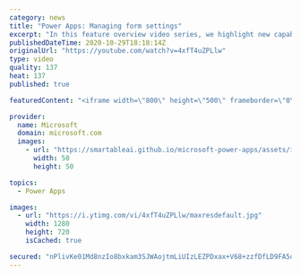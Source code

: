 ```yaml
---
category: news
title: "Power Apps: Managing form settings"
excerpt: "In this feature overview video series, we highlight new capabilities included in the latest update to Microsoft Power Apps.  Improvements to Microsoft Power Apps for managing form settings and events allow users to set various features on a form in the new modern designer.   Get the most out of Power"
publishedDateTime: 2020-10-29T18:18:14Z
originalUrl: "https://youtube.com/watch?v=4xfT4uZPLlw"
type: video
quality: 137
heat: 137
published: true

featuredContent: "<iframe width=\"800\" height=\"500\" frameborder=\"0\" src=\"https://www.youtube.com/embed/4xfT4uZPLlw\" allow=\"accelerometer; autoplay; encrypted-media; gyroscope; picture-in-picture\" allowfullscreen></iframe>"

provider:
  name: Microsoft
  domain: microsoft.com
  images:
    - url: "https://smartableai.github.io/microsoft-power-apps/assets/images/organizations/microsoft.com-50x50.jpg"
      width: 50
      height: 50

topics:
  - Power Apps

images:
  - url: "https://i.ytimg.com/vi/4xfT4uZPLlw/maxresdefault.jpg"
    width: 1280
    height: 720
    isCached: true

secured: "nPlivKe01Md8nzIo8bxkam3SJWAojtmLiUIzLEZPDxax+V68+zzfDfLD9FA5q+n7KZk+xeVqQ8Nt5sCUPfGkiAN2CucONFM312IrOf09SfvOZSp+D/X7wyUiin5C0ax+LC10B4sZl5qxMwhmGaF45LH8gDI6W43evN2InND1Gboo2WhGgfTal4x++gXXVn4S8216CSs98RjZZEd8zJiwSgYbKIm5xc1INaPlbZ3l4qhW1gz8sXSjo2vzVvY4iUBWSQV6MwQuKT/5qALmG5MNjM6V3FnGoctdhhj0JpIlJpkxOzGzFcjodBuoCygALtqKcRQ/ponDB6n5T2j+jS+xBwP/Tk1miOu60MsswfDg3DQjuXsO8tmqJo9Fslmxx095sRc+an75CO+keWE4uiOgmOGftuz4SM8g0CAK+PCvlNc=;L7ycs+mO59yU8WE4yad1zA=="
---
```


